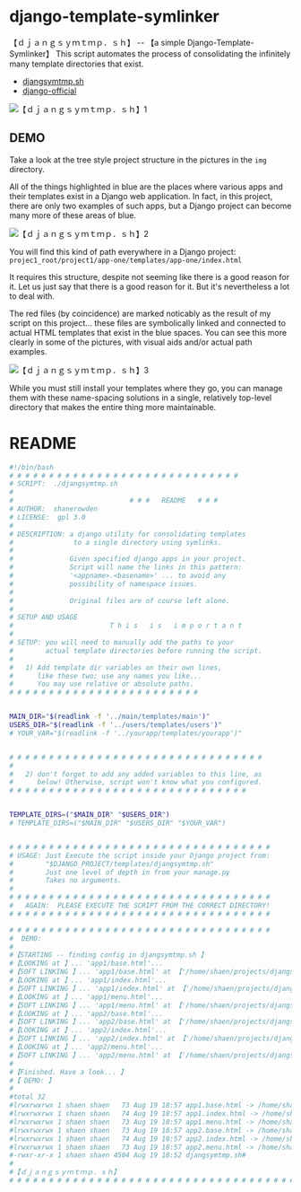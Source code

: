 # django-template-symlinker
【﻿ｄｊａｎｇｓｙｍｔｍｐ．ｓｈ】 --  【﻿a simple Django-Template-Symlinker】
This script automates the process of consolidating the infinitely many template directories that exist.

+ [djangsymtmp.sh](https://github.com/shanerowden/django-template-symlinker/blob/master/project/templates/djangsymtmp.sh)
+ [django-official](https://www.djangoproject.com/)

![【﻿ｄｊａｎｇｓｙｍｔｍｐ．ｓｈ】1](https://github.com/shanerowden/django-template-symlinker/blob/master/imgs/djangsymtmp.sh-visual00.png)

## DEMO
Take a look at the tree style project structure in the pictures in the `img` directory.

All of the things highlighted in blue are the places where various apps and their templates exist in a Django web application. In fact, in this project, there are only two examples of such apps, but a Django project can become many more of these areas of blue.

![【﻿ｄｊａｎｇｓｙｍｔｍｐ．ｓｈ】2](https://github.com/shanerowden/django-template-symlinker/blob/master/imgs/djangsymtmp.sh-visual11.png)

You will find this kind of path everywhere in a Django project:
`projec1_root/project1/app-one/templates/app-one/index.html`

It requires this structure, despite not seeming like there is a good reason for it. 
Let us just say that there is a good reason for it. But it's nevertheless a lot to deal with.

The red files (by coincidence) are marked noticably as the result of my script on this project... 
these files are symbolically linked and connected to actual HTML templates that exist in the blue spaces. 
You can see this more clearly in some of the pictures, with visual aids and/or actual path examples.

![【﻿ｄｊａｎｇｓｙｍｔｍｐ．ｓｈ】3](https://github.com/shanerowden/django-template-symlinker/blob/master/imgs/djangsymtmp.sh-visual1.png)

While you must still install your templates where they go, you can manage them with these name-spacing solutions in a single, relatively top-level directory that makes the entire thing more maintainable.

# README
```bash
#!/bin/bash
# # # # # # # # # # # # # # # # # # # # # # # # # # # # #
# SCRIPT:  ./djangsymtmp.sh
#
#                             # # #   README   # # #
# AUTHOR:  shanerowden
# LICENSE:  gpl 3.0
#
# DESCRIPTION: a django utility for consolidating templates
#               to a single directory using symlinks.
#
#              Given specified django apps in your project.
#              Script will name the links in this pattern:
#              '<appname>.<basename>' ... to avoid any
#              possibility of namespace issues.
#
#              Original files are of course left alone.
#
# SETUP AND USAGE
#                        T h i s   i s   i m p o r t a n t
#
# SETUP: you will need to manually add the paths to your
#        actual template directories before running the script.
#
#   1) Add template dir variables on their own lines,
#      like these two; use any names you like...
#      You may use relative or absolute paths.
# # # # # # # # # # # # # # # # # # # # # # # #


MAIN_DIR="$(readlink -f '../main/templates/main')"
USERS_DIR="$(readlink -f '../users/templates/users')"
# YOUR_VAR="$(readlink -f '../yourapp/templates/yourapp')"


# # # # # # # # # # # # # # # # # # # # # # # # # # # # # # # #
#
#   2) don't forget to add any added variables to this line, as
#      below! Otherwise, script won't know what you configured.
# # # # # # # # # # # # # # # # # # # # # # # # # # # # # #


TEMPLATE_DIRS=("$MAIN_DIR" "$USERS_DIR")
# TEMPLATE_DIRS=("$MAIN_DIR" "$USERS_DIR" "$YOUR_VAR")


# # # # # # # # # # # # # # # # # # # # # # # # # # # # # # # # #
# USAGE: Just Execute the script inside your Django project from:
#        "$DJANGO_PROJECT/templates/djangsymtmp.sh"
#        Just one level of depth in from your manage.py
#        Takes no arguments.
#
# # # # # # # # # # # # # # # # # # # # # # # # # # # # # # # # #
#   AGAIN:  PLEASE EXECUTE THE SCRIPT FROM THE CORRECT DIRECTORY!
# # # # # # # # # # # # # # # # # # # # # # # # # # # # # # # # #

# # # # # # # # # # # # # # # # # # # # # # # # # # # # # # # # #
#  DEMO:
#
#【﻿STARTING -- finding config in djangsymtmp.sh 】
#【﻿LOOKING at 】... 'app1/base.html'...
#【﻿SOFT LINKING 】... 'app1/base.html' at 【﻿'/home/shaen/projects/djangsymtmp.sh/project/templates/app1.base.html' 】
#【﻿LOOKING at 】... 'app1/index.html'...
#【﻿SOFT LINKING 】... 'app1/index.html' at 【﻿'/home/shaen/projects/djangsymtmp.sh/project/templates/app1.index.html' 】
#【﻿LOOKING at 】... 'app1/menu.html'...
#【﻿SOFT LINKING 】... 'app1/menu.html' at 【﻿'/home/shaen/projects/djangsymtmp.sh/project/templates/app1.menu.html' 】
#【﻿LOOKING at 】... 'app2/base.html'...
#【﻿SOFT LINKING 】... 'app2/base.html' at 【﻿'/home/shaen/projects/djangsymtmp.sh/project/templates/app2.base.html' 】
#【﻿LOOKING at 】... 'app2/index.html'...
#【﻿SOFT LINKING 】... 'app2/index.html' at 【﻿'/home/shaen/projects/djangsymtmp.sh/project/templates/app2.index.html' 】
#【﻿LOOKING at 】... 'app2/menu.html'...
#【﻿SOFT LINKING 】... 'app2/menu.html' at 【﻿'/home/shaen/projects/djangsymtmp.sh/project/templates/app2.menu.html' 】
#
#【﻿Finished. Have a look... 】
#【 DEMO: 】
#
#total 32
#lrwxrwxrwx 1 shaen shaen   73 Aug 19 18:57 app1.base.html -> /home/shaen/projects/djangsymtmp.sh/project/app1/templates/app1/base.html
#lrwxrwxrwx 1 shaen shaen   74 Aug 19 18:57 app1.index.html -> /home/shaen/projects/djangsymtmp.sh/project/app1/templates/app1/index.html
#lrwxrwxrwx 1 shaen shaen   73 Aug 19 18:57 app1.menu.html -> /home/shaen/projects/djangsymtmp.sh/project/app1/templates/app1/menu.html
#lrwxrwxrwx 1 shaen shaen   73 Aug 19 18:57 app2.base.html -> /home/shaen/projects/djangsymtmp.sh/project/app2/templates/app2/base.html
#lrwxrwxrwx 1 shaen shaen   74 Aug 19 18:57 app2.index.html -> /home/shaen/projects/djangsymtmp.sh/project/app2/templates/app2/index.html
#lrwxrwxrwx 1 shaen shaen   73 Aug 19 18:57 app2.menu.html -> /home/shaen/projects/djangsymtmp.sh/project/app2/templates/app2/menu.html
#-rwxr-xr-x 1 shaen shaen 4504 Aug 19 18:52 djangsymtmp.sh#
#
#【﻿ｄｊａｎｇｓｙｍｔｍｐ．ｓｈ】
# # # # # # # # # # # # # # # # # # # # # # # # # # # # # # # # # # # # # # # # # # # # # # # # # # # # # # # # # # # # # # # # # # # # # # # # # # # # # #
```
